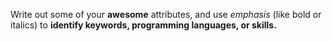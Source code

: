 Write out some of your **awesome** attributes, and use _emphasis_ (like bold or italics) to **identify keywords, programming languages, or skills.**
